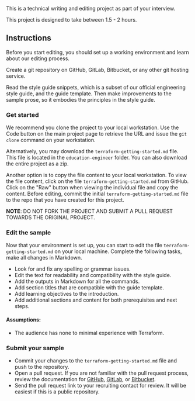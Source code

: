 This is a technical writing and editing project as part of your interview.

This project is designed to take between 1.5 - 2 hours.

## Instructions

Before you start editing, you should set up a working environment and learn about our editing process.

Create a git repository on GitHub, GitLab, Bitbucket, or any other git hosting service. 

Read the style guide snippets, which is a subset of our official engineering style guide, and the guide template. Then make improvements to the sample prose, so it embodies the principles in the style guide. 

### Get started

We recommend you clone the project to your local workstation. Use the Code button on the main project page to retrieve the URL and issue the `git clone` command on your workstation.

Alternatively, you may download the `terraform-getting-started.md` file. This file is located in the `education-engineer` folder. You can also download the entire project as a zip.

Another option is to copy the file content to your local workstation. To view the file content, click on the file `terraform-getting-started.md` from GitHub. Click on the "Raw" button when viewing the individual file and copy the content. Before editing, commit the initial `terraform-getting-started.md` file to the repo that you have created for this project.

**NOTE**: DO NOT FORK THE PROJECT AND SUBMIT A PULL REQUEST TOWARDS THE ORIGINAL PROJECT.

### Edit the sample

Now that your environment is set up, you can start to edit the file `terraform-getting-started.md` on your local machine. Complete the following tasks, make all changes in Markdown.

- Look for and fix any spelling or grammar issues.
- Edit the text for readability and compatibility with the style guide.
- Add the outputs in Markdown for all the commands. 
- Add section titles that are compatible with the guide template.
- Add learning objectives to the introduction.
- Add additional sections and content for both prerequisites and next steps. 

#### Assumptions: 
- The audience has none to minimal experience with Terraform.

### Submit your sample

- Commit your changes to the `terraform-getting-started.md` file and push to the repository.
- Open a pull request. If you are not familiar with the pull request process, review the documentation for [GitHub](https://docs.github.com/en/free-pro-team@latest/github/collaborating-with-issues-and-pull-requests/creating-a-pull-request), [GitLab](https://docs.gitlab.com/ee/user/project/merge_requests/creating_merge_requests.html), or [Bitbucket](https://support.atlassian.com/bitbucket-cloud/docs/create-a-pull-request-to-merge-your-change/). 
- Send the pull request link to your recruiting contact for review. It will be easiest if this is a public repository.